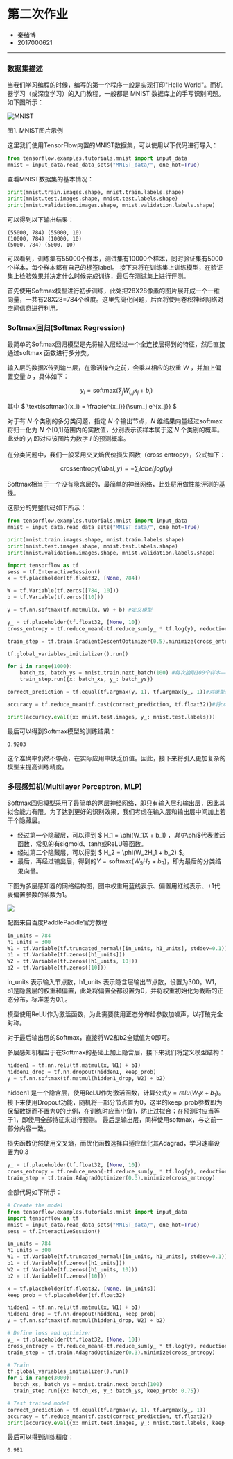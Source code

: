 # 第二次作业
- 秦绪博
- 2017000621

---
### 数据集描述
当我们学习编程的时候，编写的第一个程序一般是实现打印"Hello World"。而机器学习（或深度学习）的入门教程，一般都是 MNIST 数据库上的手写识别问题。如下图所示：

![MNIST](http://paddlepaddle.org/docs/develop/book/02.recognize_digits/image/mnist_example_image.png)

图1. MNIST图片示例

这里我们使用TensorFlow内置的MNIST数据集，可以使用以下代码进行导入：
```python
from tensorflow.examples.tutorials.mnist import input_data
mnist = input_data.read_data_sets("MNIST_data/", one_hot=True)
```
查看MNIST数据集的基本情况：
```python
print(mnist.train.images.shape, mnist.train.labels.shape)
print(mnist.test.images.shape, mnist.test.labels.shape)
print(mnist.validation.images.shape, mnist.validation.labels.shape)
```
可以得到以下输出结果：
```
(55000, 784) (55000, 10)
(10000, 784) (10000, 10)
(5000, 784) (5000, 10)
```
可以看到，训练集有55000个样本，测试集有10000个样本，同时验证集有5000个样本，每个样本都有自己的标签label。
接下来将在训练集上训练模型，在验证集上检验效果并决定什么时候完成训练，最后在测试集上进行评测。

首先使用Softmax模型进行初步训练，此处把28X28像素的图片展开成一个一维向量，一共有28X28=784个维度。这里先简化问题，后面将使用卷积神经网络对空间信息进行利用。

### Softmax回归(Softmax Regression)

最简单的Softmax回归模型是先将输入层经过一个全连接层得到的特征，然后直接通过softmax 函数进行多分类。

输入层的数据$X$传到输出层，在激活操作之前，会乘以相应的权重 $W$ ，并加上偏置变量 $b$ ，具体如下：

$$ y_i = \text{softmax}(\sum_j W_{i,j}x_j + b_i) $$

其中 $ \text{softmax}(x_i) = \frac{e^{x_i}}{\sum_j e^{x_j}} $

对于有 $N$ 个类别的多分类问题，指定 $N$ 个输出节点，$N$ 维结果向量经过softmax将归一化为 $N$ 个[0,1]范围内的实数值，分别表示该样本属于这 $N$ 个类别的概率。此处的 $y_i$ 即对应该图片为数字 $i$ 的预测概率。

在分类问题中，我们一般采用交叉熵代价损失函数（cross entropy），公式如下：

$$  \text{crossentropy}(label, y) = -\sum_i label_ilog(y_i) $$

Softmax相当于一个没有隐含层的，最简单的神经网络，此处将用做性能评测的基线。

这部分的完整代码如下所示：
```python
from tensorflow.examples.tutorials.mnist import input_data
mnist = input_data.read_data_sets("MNIST_data/", one_hot=True)

print(mnist.train.images.shape, mnist.train.labels.shape)
print(mnist.test.images.shape, mnist.test.labels.shape)
print(mnist.validation.images.shape, mnist.validation.labels.shape)

import tensorflow as tf
sess = tf.InteractiveSession()
x = tf.placeholder(tf.float32, [None, 784])

W = tf.Variable(tf.zeros([784, 10]))
b = tf.Variable(tf.zeros([10]))

y = tf.nn.softmax(tf.matmul(x, W) + b) #定义模型

y_ = tf.placeholder(tf.float32, [None, 10])
cross_entropy = tf.reduce_mean(-tf.reduce_sum(y_ * tf.log(y), reduction_indices=[1])) #设置损失函数

train_step = tf.train.GradientDescentOptimizer(0.5).minimize(cross_entropy) # 设置随机梯度下降和优化目标

tf.global_variables_initializer().run()

for i in range(1000):
    batch_xs, batch_ys = mnist.train.next_batch(100) #每次抽取100个样本——如果每次训练都使用全部样本，则计算量太大，并且也不容易跳出局部最优
    train_step.run({x: batch_xs, y_: batch_ys})

correct_prediction = tf.equal(tf.argmax(y, 1), tf.argmax(y_, 1))#对模型进行验证

accuracy = tf.reduce_mean(tf.cast(correct_prediction, tf.float32))#将correct_prediction输出的bool值转换为float32再求平均

print(accuracy.eval({x: mnist.test.images, y_: mnist.test.labels}))

```
最后可以得到Softmax模型的训练结果：
```
0.9203
```
这个准确率仍然不够高，在实际应用中缺乏价值。因此，接下来将引入更加复杂的模型来提高训练精度。

### 多层感知机(Multilayer Perceptron, MLP)
Softmax回归模型采用了最简单的两层神经网络，即只有输入层和输出层，因此其拟合能力有限。为了达到更好的识别效果，我们考虑在输入层和输出层中间加上若干个隐藏层。

- 经过第一个隐藏层，可以得到 $ H_1 = \phi(W_1X + b_1) $，其中$\phi$代表激活函数，常见的有sigmoid、tanh或ReLU等函数。
- 经过第二个隐藏层，可以得到 $ H_2 = \phi(W_2H_1 + b_2) $。
- 最后，再经过输出层，得到的$Y=\text{softmax}(W_3H_2 + b_3)$，即为最后的分类结果向量。


下图为多层感知器的网络结构图，图中权重用蓝线表示、偏置用红线表示、+1代表偏置参数的系数为1。

![](http://paddlepaddle.org/docs/develop/book/02.recognize_digits/image/mlp.png)

配图来自百度PaddlePaddle官方教程


```python
in_units = 784
h1_units = 300
W1 = tf.Variable(tf.truncated_normal([in_units, h1_units], stddev=0.1))
b1 = tf.Variable(tf.zeros([h1_units]))
W2 = tf.Variable(tf.zeros([h1_units, 10]))
b2 = tf.Variable(tf.zeros([10]))
```
in_units 表示输入节点数，h1_units 表示隐含层输出节点数，设置为300。W1，b1是隐含层的权重和偏置，此处将偏置全都设置为0，并将权重初始化为截断的正态分布，标准差为0.1,。

模型使用ReLU作为激活函数，为此需要使用正态分布给参数加噪声，以打破完全对称。

对于最后输出层的Softmax，直接将W2和b2全赋值为0即可。

多层感知机相当于在Softmax的基础上加上隐含层，接下来我们将定义模型结构：

```python
hidden1 = tf.nn.relu(tf.matmul(x, W1) + b1)
hidden1_drop = tf.nn.dropout(hidden1, keep_prob)
y = tf.nn.softmax(tf.matmul(hidden1_drop, W2) + b2)
```
hidden1 是一个隐含层，使用ReLU作为激活函数，计算公式$y=relu(W_1x+b_1)$。接下来使用Dropout功能，随机将一部分节点置为0，这里的keep_prob参数即为保留数据而不置为0的比例，在训练时应当小鱼1，防止过拟合；在预测时应当等于1，即使用全部特征来进行预测。
最后是输出层，同样使用softmax，与之前一部分内容一致。

损失函数仍然使用交叉熵，而优化函数选择自适应优化其Adagrad，学习速率设置为0.3
```python
y_ = tf.placeholder(tf.float32, [None, 10])
cross_entropy = tf.reduce_mean(-tf.reduce_sum(y_ * tf.log(y), reduction_indices=[1]))
train_step = tf.train.AdagradOptimizer(0.3).minimize(cross_entropy)
```

全部代码如下所示：
```python
# Create the model
from tensorflow.examples.tutorials.mnist import input_data
import tensorflow as tf
mnist = input_data.read_data_sets("MNIST_data/", one_hot=True)
sess = tf.InteractiveSession()

in_units = 784
h1_units = 300
W1 = tf.Variable(tf.truncated_normal([in_units, h1_units], stddev=0.1))
b1 = tf.Variable(tf.zeros([h1_units]))
W2 = tf.Variable(tf.zeros([h1_units, 10]))
b2 = tf.Variable(tf.zeros([10]))

x = tf.placeholder(tf.float32, [None, in_units])
keep_prob = tf.placeholder(tf.float32)

hidden1 = tf.nn.relu(tf.matmul(x, W1) + b1)
hidden1_drop = tf.nn.dropout(hidden1, keep_prob)
y = tf.nn.softmax(tf.matmul(hidden1_drop, W2) + b2)

# Define loss and optimizer
y_ = tf.placeholder(tf.float32, [None, 10])
cross_entropy = tf.reduce_mean(-tf.reduce_sum(y_ * tf.log(y), reduction_indices=[1]))
train_step = tf.train.AdagradOptimizer(0.3).minimize(cross_entropy)

# Train
tf.global_variables_initializer().run()
for i in range(3000):
  batch_xs, batch_ys = mnist.train.next_batch(100)
  train_step.run({x: batch_xs, y_: batch_ys, keep_prob: 0.75})

# Test trained model
correct_prediction = tf.equal(tf.argmax(y, 1), tf.argmax(y_, 1))
accuracy = tf.reduce_mean(tf.cast(correct_prediction, tf.float32))
print(accuracy.eval({x: mnist.test.images, y_: mnist.test.labels, keep_prob: 1.0}))
```
最后可以得到训练精度：
```
0.981
```

